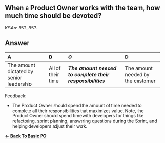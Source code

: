 ## When a Product Owner works with the team, how much time should be devoted?

KSAs: 852, 853

## Answer
| A | B | ***C*** | D |
| :--- | :--- | :--- | :--- |
| The amount dictated by senior leadership | All of their time | ***The amount needed to complete their responsibilities*** | The amount needed by the customer |


Feedback:

- The Product Owner should spend the amount of time needed to complete all their responsibilities that maximizes value. Note, the Product Owner should spend time with developers for things like refactoring, sprint planning, answering questions during the Sprint, and helping developers adjust their work.

[**<- Back To Basic PO**](../../../Basic_PO.md)

